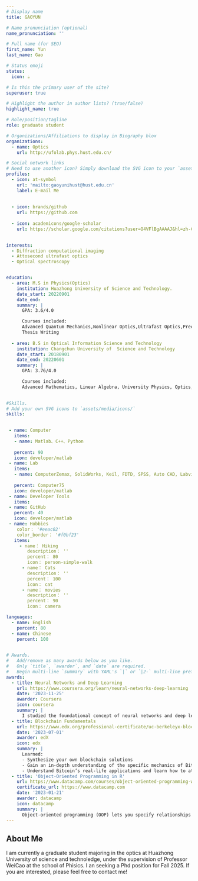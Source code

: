 ```yaml
---
# Display name
title: GAOYUN

# Name pronunciation (optional)
name_pronunciation: ''

# Full name (for SEO)
first_name: Yun
last_name: Gao

# Status emoji
status:
  icon: ☕️

# Is this the primary user of the site?
superuser: true

# Highlight the author in author lists? (true/false)
highlight_name: true

# Role/position/tagline
role: graduate student

# Organizations/Affiliations to display in Biography blox
organizations:
  - name: Optics
    url: http://ufolab.phys.hust.edu.cn/

# Social network links
# Need to use another icon? Simply download the SVG icon to your `assets/media/icons/` folder.
profiles:
  - icon: at-symbol
    url: 'mailto:gaoyunihust@hust.edu.cn'
    label: E-mail Me
 
 
  - icon: brands/github
    url: https://github.com
 
  - icon: academicons/google-scholar
    url: https://scholar.google.com/citations?user=O4VFlBgAAAAJ&hl=zh-CN&oi=sra/
  

interests:
  - Diffraction computational imaging
  - Attosecond ultrafast optics
  - Optical spectroscopy


education:
  - area: M.S in Physics(Optics)
    institution: Huazhong University of Science and Technology.
    date_start: 20220901
    date_end: 
    summary: |
      GPA: 3.6/4.0

      Courses included:
      Advanced Quantum Mechanics,Nonlinear Optics,Ultrafast Optics,Precision Spectroscopy,
      Thesis Writing 
    
  - area: B.S in Optical Information Science and Technology
    institution: Changchun University of  Science and Technology
    date_start: 20180901
    date_end: 20220601
    summary: |
      GPA: 3.76/4.0

      Courses included:
      Advanced Mathematics, Linear Algebra, University Physics, Optics, Laser Principle,Film Optics,Photoelectric Detecting Technique, Signal \& Systematic Analysis
  

#Skills.
# Add your own SVG icons to `assets/media/icons/`
skills: 

 
 - name: Computer
   items:
   - name: Matlab、C++、Python
  
   percent: 90
   icon: developer/matlab
 - name: Lab
   items:
   - name: ComputerZemax, SolidWorks, Keil, FDTD, SPSS, Auto CAD, Labview
   
   percent: Computer75
   icon: developer/matlab
 - name: Developer Tools
   items: 
 - name: GitHub
   percent: 40
   icon: developer/matlab
 - name: Hobbies
    color： '#eeac02'
    color_border： '#f0bf23'
   items:
     - name： Hiking
        description： ''
        percent： 80
        icon： person-simple-walk
      - name： Cats
        description： ''
        percent： 100
        icon： cat
      - name： movies
        description： ''
        percent： 90
        icon： camera

languages:
  - name: English
    percent: 80
  - name: Chinese
    percent: 100
  

# Awards.
#   Add/remove as many awards below as you like.
#   Only `title`, `awarder`, and `date` are required.
#   Begin multi-line `summary` with YAML's `|` or `|2-` multi-line prefix and indent 2 spaces below.
awards:
  - title: Neural Networks and Deep Learning
    url: https://www.coursera.org/learn/neural-networks-deep-learning
    date: '2023-11-25'
    awarder: Coursera
    icon: coursera
    summary: |
      I studied the foundational concept of neural networks and deep learning. By the end, I was familiar with the significant technological trends driving the rise of deep learning; build, train, and apply fully connected deep neural networks; implement efficient (vectorized) neural networks; identify key parameters in a neural network’s architecture; and apply deep learning to your own applications.
  - title: Blockchain Fundamentals
    url: https://www.edx.org/professional-certificate/uc-berkeleyx-blockchain-fundamentals
    date: '2023-07-01'
    awarder: edX
    icon: edx
    summary: |
      Learned:
      - Synthesize your own blockchain solutions
      - Gain an in-depth understanding of the specific mechanics of Bitcoin
      - Understand Bitcoin’s real-life applications and learn how to attack and destroy Bitcoin, Ethereum, smart contracts and Dapps, and alternatives to Bitcoin’s Proof-of-Work consensus algorithm
  - title: 'Object-Oriented Programming in R'
    url: https://www.datacamp.com/courses/object-oriented-programming-with-s3-and-r6-in-r
    certificate_url: https://www.datacamp.com
    date: '2023-01-21'
    awarder: datacamp
    icon: datacamp
    summary: |
      Object-oriented programming (OOP) lets you specify relationships between functions and the objects that they can act on, helping you manage complexity in your code. This is an intermediate level course, providing an introduction to OOP, using the S3 and R6 systems. S3 is a great day-to-day R programming tool that simplifies some of the functions that you write. R6 is especially useful for industry-specific analyses, working with web APIs, and building GUIs.
---
```


## About Me

I am currently a graduate student majoring in the optics at Huazhong University of science and technoledge, under the supervision of Professor WeiCao at the school of Phisics.
I an seeking a Phd position for Fall 2025. If you are interested, please feel free to contact me! 

